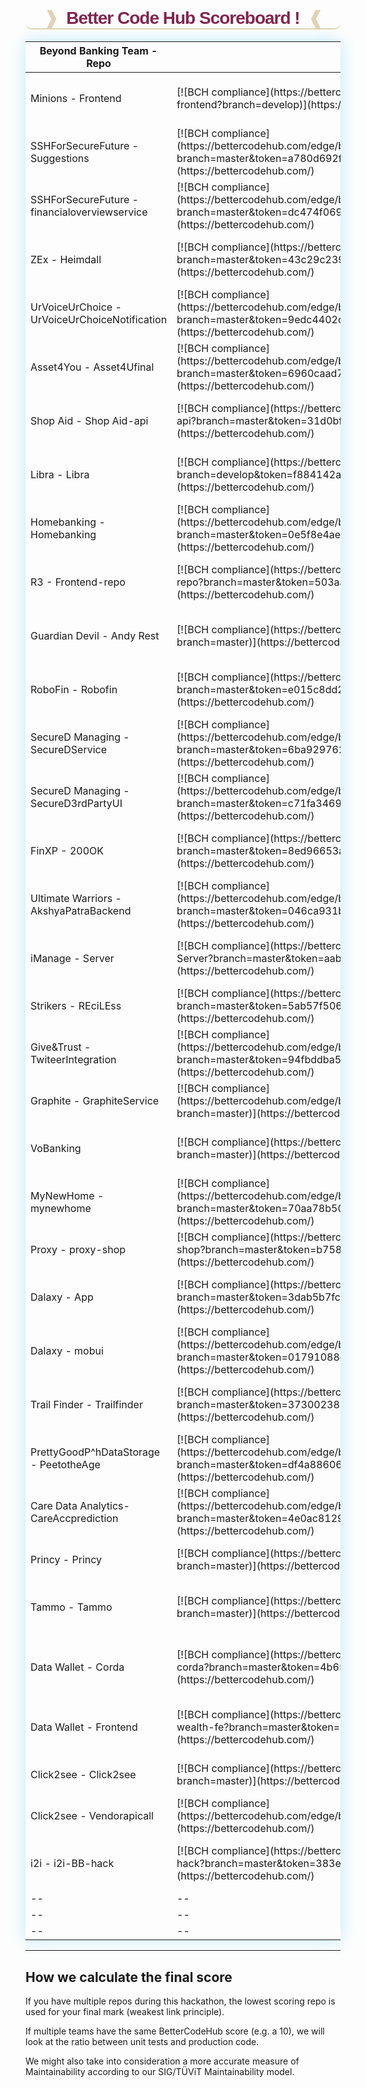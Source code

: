 <h1 id="scoreboardtitle" style="font-weight: bolder;
    text-align: center;
    border-bottom: #d8c69ec7;
    border-bottom-width: 2px;
    border-bottom-left-radius: 10px;
    border-bottom-style: solid;
    border-bottom-right-radius: 10px;
    font-family: sans-serif;
    letter-spacing: -1px;
    color: #82254e;"><span style="color:#d8c69ec7">&#10097;</span>&nbsp; Better Code Hub Scoreboard ! &nbsp;<span style="color:#d8c69ec7">&#10096;</span></h1>

<table style="box-shadow:0px 0px 25px #bdeafb;">
<colgroup>
<col width="30%" />
<col width="20%" />
<col width="30%" />
<col width="20%" />
</colgroup>
<thead>
<tr class="header">
<th>Beyond Banking Team - Repo</th>
<th>BCH Score</th>
<th>Beyond Banking Team - Repo</th>
<th>BCHub Score</th>
</tr>
</thead>
<tbody>
<tr> 
    
<tr>
<td markdown="span">Minions - Frontend</td>
<td markdown="span">[![BCH compliance](https://bettercodehub.com/edge/badge/BeyondBankingDays/minions-frontend?branch=develop)](https://bettercodehub.com/)</td>
<td markdown="span">Minions - Minions API</td>
<td markdown="span">[![BCH compliance](https://bettercodehub.com/edge/badge/BeyondBankingDays/minions-api?branch=master&token=20e36171d03414886e056990ad6633692f1469ea)](https://bettercodehub.com/)</td>
</tr>

<td markdown="span">SSHForSecureFuture - Suggestions</td>
<td markdown="span">[![BCH compliance](https://bettercodehub.com/edge/badge/BeyondBankingDays/suggestions?branch=master&token=a780d692fa26a55d4dd718dd3aa26a0e18bef85a)](https://bettercodehub.com/)</td>

<td markdown="span">SSHForSecureFuture - Flightoffers</td>
<td markdown="span">[![BCH compliance](https://bettercodehub.com/edge/badge/BeyondBankingDays/flightoffers?branch=master&token=d97c7207447e2c2cd575ee361c71f476b4b850c3)](https://bettercodehub.com/)</td>
</tr>

<tr>
<td markdown="span">SSHForSecureFuture - financialoverviewservice</td>
<td markdown="span">[![BCH compliance](https://bettercodehub.com/edge/badge/BeyondBankingDays/financialoverviewservice?branch=master&token=dc474f0692cde4e8f907a3081acaabf5d3f66ad1)](https://bettercodehub.com/)</td>

<td markdown="span">Guardian Angel - guardianAngel</td>
<td markdown="span">[![BCH compliance](https://bettercodehub.com/edge/badge/shaswatamukherjee/guardianAngel?branch=master)](https://bettercodehub.com/)</td>
</tr>


<tr>
<td markdown="span">ZEx - Heimdall</td>
<td markdown="span">[![BCH compliance](https://bettercodehub.com/edge/badge/BeyondBankingDays/Heimdall?branch=master&token=43c29c2397b91b9eeeb44696b48606631376fe66)](https://bettercodehub.com/)</td>

<td markdown="span">ZEx - Yggdrasil</td>
<td markdown="span">[![BCH compliance](https://bettercodehub.com/edge/badge/BeyondBankingDays/Yggdrasil?branch=master&token=ee8dfe7790145bb38ffce5bd7d02ba071c8997f3)](https://bettercodehub.com/)</td>
</tr>

<tr>
<td markdown="span">UrVoiceUrChoice - UrVoiceUrChoiceNotification</td>
<td markdown="span">[![BCH compliance](https://bettercodehub.com/edge/badge/BeyondBankingDays/UrVoiceUrChoiceNotification?branch=master&token=9edc4402c12b03bbee355780579a7f8f8bb6ac3b)](https://bettercodehub.com/)</td>

<td markdown="span">UrVoiceUrChoice - UrVoiceUrChoiceServer</td>
<td markdown="span">[![BCH compliance](https://bettercodehub.com/edge/badge/BeyondBankingDays/UrVoiceUrChoiceServer?branch=master&token=9163a7084315198141032b975ece6e1f5228d34f)](https://bettercodehub.com/)</td>
</tr>

<tr>
<td markdown="span">Asset4You - Asset4Ufinal</td>
<td markdown="span">[![BCH compliance](https://bettercodehub.com/edge/badge/BeyondBankingDays/asset4ufinal?branch=master&token=6960caad7761b014ac0e88edf43e24ef0f77e0d8)](https://bettercodehub.com/)</td>

<td markdown="span">--</td>
<td markdown="span">--</td>
</tr>

<tr>
<td markdown="span">Shop Aid - Shop Aid-api</td>
<td markdown="span">[![BCH compliance](https://bettercodehub.com/edge/badge/BeyondBankingDays/shopaid-api?branch=master&token=31d0bf103996009033c69dc24e7fd5a6ee458869)](https://bettercodehub.com/)</td>

<td markdown="span">Pay it off - Kick</td>
<td markdown="span">[![BCH compliance](https://bettercodehub.com/edge/badge/BeyondBankingDays/Kick?branch=master&token=19180af74f4292eb06acbf1dbbc1a167864d828f)](https://bettercodehub.com/)</td>
</tr>


<tr>
<td markdown="span">Libra - Libra </td>
<td markdown="span">[![BCH compliance](https://bettercodehub.com/edge/badge/BeyondBankingDays/Libra?branch=develop&token=f884142a47a0010b99785e7b7b7279b833e27682)](https://bettercodehub.com/)</td>

<td markdown="span">Vault - vault_data_privacy</td>
<td markdown="span">[![BCH compliance](https://bettercodehub.com/edge/badge/BeyondBankingDays/vault_data_privacy?branch=master&token=731ea73f858c41f7484f9a9e700dbfc642ee4952)](https://bettercodehub.com/)</td>
</tr>

<tr>
<td markdown="span">Homebanking - Homebanking</td>
<td markdown="span">[![BCH compliance](https://bettercodehub.com/edge/badge/BeyondBankingDays/HomeBanking?branch=master&token=0e5f8e4ae8973d1c518ea95682769b23dd6b4ae3)](https://bettercodehub.com/)</td>

<td markdown="span">Propo - Propo</td>
<td markdown="span">[![BCH compliance](https://bettercodehub.com/edge/badge/BeyondBankingDays/propo?branch=master&token=aff3051c488c55ad6f7d20a3c0555c9889c8688a)](https://bettercodehub.com/)</td>
</tr>

<tr>
<td markdown="span">R3 - Frontend-repo</td>
<td markdown="span">[![BCH compliance](https://bettercodehub.com/edge/badge/BeyondBankingDays/frontend-repo?branch=master&token=503aa6e37515bac2ea561d6f45d0f3cbe2b00686)](https://bettercodehub.com/)</td>

<td markdown="span">R3 - Back end api</td>
<td markdown="span">[![BCH compliance](https://bettercodehub.com/edge/badge/BeyondBankingDays/backend-api-repo?branch=master&token=34f14509e447d8cc1386650df64c1d17b45f65af)](https://bettercodehub.com/)</td>
</tr> 


<tr>
<td markdown="span">Guardian Devil - Andy Rest</td>
<td markdown="span">[![BCH compliance](https://bettercodehub.com/edge/badge/BeyondBankingDays/andy-rest?branch=master)](https://bettercodehub.com/)</td>

<td markdown="span">Guardian Devel - Andy Py</td>
<td markdown="span">[![BCH compliance](https://bettercodehub.com/edge/badge/BeyondBankingDays/andy-py?branch=master&token=86e7f73393dabb9cd3ef491dc514ce1669f4b5ff)](https://bettercodehub.com/)</td>
</tr>

<tr>
<td markdown="span">RoboFin - Robofin</td>
<td markdown="span">[![BCH compliance](https://bettercodehub.com/edge/badge/BeyondBankingDays/robofin?branch=master&token=e015c8dd23f8267b2b5691746e71f4e580cbe4fa)](https://bettercodehub.com/)</td>

<td markdown="span">LetsSeedTheReuse - LetsSeedTheReuse</td>
<td markdown="span">[![BCH compliance](https://bettercodehub.com/edge/badge/BeyondBankingDays/LetsSeedTheReuse?branch=master&token=785be1519a0755354430fcee8ea46929263a7044)](https://bettercodehub.com/)</td>
</tr>

<tr>
<td markdown="span">SecureD Managing - SecureDService</td>
<td markdown="span">[![BCH compliance](https://bettercodehub.com/edge/badge/BeyondBankingDays/SecureDService?branch=master&token=6ba9297627141fadb44d510c3b172c21bd8e7dc6)](https://bettercodehub.com/)</td>

<td markdown="span">SecureD Managing - SecureDApp</td>
<td markdown="span">[![BCH compliance](https://bettercodehub.com/edge/badge/BeyondBankingDays/SecureDApp?branch=master&token=9f1cb94f31e3d497e4904d42463cc6c391193e64)](https://bettercodehub.com/)</td>
</tr>

<tr>
<td markdown="span">SecureD Managing - SecureD3rdPartyUI</td>
<td markdown="span">[![BCH compliance](https://bettercodehub.com/edge/badge/BeyondBankingDays/SecureD3rdPartyUI?branch=master&token=c71fa34693f2831940c749177dcf4d0db01f6476)](https://bettercodehub.com/)</td>

<td markdown="span">SecureD Managing - SecureWeb</td>
<td markdown="span">[![BCH compliance](https://bettercodehub.com/edge/badge/BeyondBankingDays/secureweb?branch=master&token=bc819e4deba41b9e48836aed5072e68617efc2c8)](https://bettercodehub.com/)</td>
</tr>

<tr>
<td markdown="span">FinXP - 200OK</td>
<td markdown="span">[![BCH compliance](https://bettercodehub.com/edge/badge/BeyondBankingDays/200OK?branch=master&token=8ed96653a8bfad6c296f725179c1946cb064b439)](https://bettercodehub.com/)</td>

<td markdown="span">FWD.pay2018 - FW.pay</td>
<td markdown="span">[![BCH compliance](https://bettercodehub.com/edge/badge/BeyondBankingDays/Fwd.Pay?branch=master&token=eaf9fde536ca609f8a42adeda82c4527f1959375)](https://bettercodehub.com/)</td>
</tr>

<tr>
<td markdown="span">Ultimate Warriors - AkshyaPatraBackend</td>
<td markdown="span">[![BCH compliance](https://bettercodehub.com/edge/badge/BeyondBankingDays/akshyaPatraBackend?branch=master&token=046ca931b9df0961549a1bb81683b508f2e8d8fb)](https://bettercodehub.com/)</td>

<td markdown="span">Ultimate Warriors - AkshyaPatra</td>
<td markdown="span">[![BCH compliance](https://bettercodehub.com/edge/badge/BeyondBankingDays/AkshayaPatra?branch=master&token=141ebbf026497fa096de547c0dff543de57ed91d)](https://bettercodehub.com/)</td>
</tr>

<tr>
<td markdown="span">iManage - Server</td>
<td markdown="span">[![BCH compliance](https://bettercodehub.com/edge/badge/BeyondBankingDays/iManage-Server?branch=master&token=aabd4d796fa784ade34487c63958c26f6b281687)](https://bettercodehub.com/)</td>

<td markdown="span">iManage - Client</td>
<td markdown="span">[![BCH compliance](https://bettercodehub.com/edge/badge/BeyondBankingDays/iManage-Client?branch=master&token=f43b4d6e25330c3d0425d39f7b106d03344635b9)](https://bettercodehub.com/)</td>
</tr>

<tr>
<td markdown="span">Strikers - REciLEss</td>
<td markdown="span">[![BCH compliance](https://bettercodehub.com/edge/badge/BeyondBankingDays/REciLEss?branch=master&token=5ab57f50616ed6326ef35f9d4e69434dabb57cb9)](https://bettercodehub.com/) </td>

<td markdown="span">Deloitte - deloiiteblockchain</td>
<td markdown="span">[![BCH compliance](https://bettercodehub.com/edge/badge/BeyondBankingDays/deloiiteblockchain?branch=master)](https://bettercodehub.com/)</td>
</tr>


<tr>
<td markdown="span">Give&Trust - TwiteerIntegration</td>
<td markdown="span">[![BCH compliance](https://bettercodehub.com/edge/badge/BeyondBankingDays/GiveAndTrustTwiteerIntegration?branch=master&token=94fbddba56d16b0efd0bfc90382caec23b2c3812)](https://bettercodehub.com/)</td>
<td markdown="span"> - </td>
<td markdown="span"> - </td>
</tr>

<tr>
<td markdown="span">Graphite - GraphiteService</td>
<td markdown="span">[![BCH compliance](https://bettercodehub.com/edge/badge/BeyondBankingDays/GraphiteService?branch=master)](https://bettercodehub.com/)</td>

<td markdown="span">ConnectMortgages - ConnectMortgages</td>
<td markdown="span">[![BCH compliance](https://bettercodehub.com/edge/badge/BeyondBankingDays/ConnectMortgages?branch=master)](https://bettercodehub.com/)</td>
</tr>

<tr>
<td markdown="span">VoBanking</td>
<td markdown="span">[![BCH compliance](https://bettercodehub.com/edge/badge/BeyondBankingDays/VoBanking?branch=master)](https://bettercodehub.com/)</td>
    
<td markdown="span">Save the Pandas - SaveThePandas</td>
<td markdown="span">[![BCH compliance](https://bettercodehub.com/edge/badge/BeyondBankingDays/save-the-pandas?branch=master&token=364fba2bbc19077589604d0edf4ef318b6a097f4)](https://bettercodehub.com/)</td>
</tr>

<tr>
<td markdown="span">MyNewHome - mynewhome</td>
<td markdown="span">[![BCH compliance](https://bettercodehub.com/edge/badge/BeyondBankingDays/mynewhome?branch=master&token=70aa78b508094b911ac8e5b5ddd9cfbca957f6a7)](https://bettercodehub.com/)</td>

<td markdown="span">MyNewHome - frontend</td>
<td markdown="span">[![BCH compliance](https://bettercodehub.com/edge/badge/BeyondBankingDays/my-new-home-frontend?branch=master)](https://bettercodehub.com/)</td>
</tr>

<tr>
<td markdown="span">Proxy - proxy-shop</td>
<td markdown="span">[![BCH compliance](https://bettercodehub.com/edge/badge/BeyondBankingDays/proxy-shop?branch=master&token=b758b3621530410e211fba9a94fbe06202bd5ba8)](https://bettercodehub.com/)</td>

<td markdown="span">Baas - 2018-e-team-02</td>
<td markdown="span">[![BCH compliance](https://bettercodehub.com/edge/badge/BeyondBankingDays/2018-e-team-02?branch=master)](https://bettercodehub.com/)</td>
</tr>

<tr>
<td markdown="span">Dalaxy - App</td>
<td markdown="span">[![BCH compliance](https://bettercodehub.com/edge/badge/BeyondBankingDays/dalaxyapp?branch=master&token=3dab5b7fc6d54da09c536229e8e02cdac1161a9a)](https://bettercodehub.com/)</td>

<td markdown="span">Dalaxy - Consentmgmt</td>
<td markdown="span">[![BCH compliance](https://bettercodehub.com/edge/badge/BeyondBankingDays/dalaxyconsentmgmt?branch=master&token=a150973f84d4479cbd738e731f8345d207ae3b89)](https://bettercodehub.com/)</td>
</tr>

<tr>
<td markdown="span">Dalaxy - mobui</td>
<td markdown="span">[![BCH compliance](https://bettercodehub.com/edge/badge/BeyondBankingDays/dalaxymobui?branch=master&token=01791088da92fb4b8d20b106d9f877855dc80a5b)](https://bettercodehub.com/)</td>

<td markdown="span">Dalaxy - webui</td>
<td markdown="span">[![BCH compliance](https://bettercodehub.com/edge/badge/BeyondBankingDays/dalaxywebui?branch=master&token=5e5c624a2f4823ae1609e3213cc4e2a7b1550c0f)](https://bettercodehub.com/)</td>
</tr>



<tr>
<td markdown="span">Trail Finder - Trailfinder</td>
<td markdown="span">[![BCH compliance](https://bettercodehub.com/edge/badge/BeyondBankingDays/trailfinder?branch=master&token=373002389b10880703147646af8d34fca5f8373f)](https://bettercodehub.com/)</td>

<td markdown="span">Trail Finder - TrailFinderUi</td>
<td markdown="span">[![BCH compliance](https://bettercodehub.com/edge/badge/BeyondBankingDays/TrailFinderUI?branch=master&token=4f971dd441f58dc6bef9e54dbd746991a8771b4d)](https://bettercodehub.com/)</td>
</tr>

<tr>
<td markdown="span">PrettyGoodP^hDataStorage - PeetotheAge</td>
<td markdown="span">[![BCH compliance](https://bettercodehub.com/edge/badge/BeyondBankingDays/PeetotheAge?branch=master&token=df4a886064de8d86c3e743b2762677ef7b2ca03b)](https://bettercodehub.com/)</td>

<td markdown="span">Data Exchange - Data Exchange</td>
<td markdown="span">[![BCH compliance](https://bettercodehub.com/edge/badge/BeyondBankingDays/DataExchange2018?branch=master&token=4c972084511b0823ecb35792463a669444b59ef9)](https://bettercodehub.com/)</td>
</tr>


<tr>
<td markdown="span">Care Data Analytics- CareAccprediction</td>
<td markdown="span">[![BCH compliance](https://bettercodehub.com/edge/badge/BeyondBankingDays/CareAccprediction?branch=master&token=4e0ac8129eb1fdd07264434205e250c624acc893)](https://bettercodehub.com/)</td>

<td markdown="span">Care Data Analytics- care app</td>
<td markdown="span">[![BCH compliance](https://bettercodehub.com/edge/badge/BeyondBankingDays/careApp?branch=master&token=be33a29af523aec648466c76614ac4f36aca2f92)](https://bettercodehub.com/)</td>
</tr>


<tr>
<td markdown="span">Princy - Princy</td>
<td markdown="span">[![BCH compliance](https://bettercodehub.com/edge/badge/BeyondBankingDays/Princy?branch=master)](https://bettercodehub.com/)</td>

<td markdown="span">Breaking Shackles</td>
<td markdown="span">[![BCH compliance](https://bettercodehub.com/edge/badge/BeyondBankingDays/Breaking_shackles?branch=master)](https://bettercodehub.com/)</td>
</tr>


<tr>
<td markdown="span">Tammo - Tammo</td>
<td markdown="span">[![BCH compliance](https://bettercodehub.com/edge/badge/BeyondBankingDays/TAMMO?branch=master)](https://bettercodehub.com/)</td>

<td markdown="span">The Game Changer - GreenChange</td>
<td markdown="span">[![BCH compliance](https://bettercodehub.com/edge/badge/BeyondBankingDays/greenchange?branch=master&token=eb77a65eb3660ec0329a6d30304351dc0f9de911)](https://bettercodehub.com/)</td>
</tr>


<tr>
<td markdown="span">Data Wallet - Corda</td>
<td markdown="span">[![BCH compliance](https://bettercodehub.com/edge/badge/BeyondBankingDays/data-wallet-corda?branch=master&token=4b651715bb257074583fdd822503142307e15b83)](https://bettercodehub.com/)</td>

<td markdown="span"> Data Wallet - SP Api </td>
<td markdown="span">[![BCH compliance](https://bettercodehub.com/edge/badge/BeyondBankingDays/data-wallet-springboot-api?branch=master&token=39a47e9c865db19a2ecdbded41143c93e6ade1e2)](https://bettercodehub.com/) </td>
</tr>

<tr>
<td markdown="span">Data Wallet - Frontend</td>
<td markdown="span">[![BCH compliance](https://bettercodehub.com/edge/badge/BeyondBankingDays/data-wallet-wealth-fe?branch=master&token=ef117e5a8689c560ebdfcac3b0652063b364c81b)](https://bettercodehub.com/)</td>

<td markdown="span">Funding force- FundingForce</td>
<td markdown="span">[![BCH compliance](https://bettercodehub.com/edge/badge/BeyondBankingDays/FundingForce?branch=master&token=89a81aabd279ed39d2fd225ceb6014c4920a0f3a)](https://bettercodehub.com/)</td>
</tr>

<tr>
<td markdown="span">Click2see - Click2see</td>
<td markdown="span">[![BCH compliance](https://bettercodehub.com/edge/badge/BeyondBankingDays/clicktosee?branch=master)](https://bettercodehub.com/)</td>

<td markdown="span">Click2see - FrontEnd</td>
<td markdown="span">[![BCH compliance](https://bettercodehub.com/edge/badge/BeyondBankingDays/click2seeFrontEnd?branch=master)](https://bettercodehub.com/)</td>
</tr>


<tr>
<td markdown="span">Click2see - Vendorapicall</td>
<td markdown="span">[![BCH compliance](https://bettercodehub.com/edge/badge/BeyondBankingDays/VendorAPICall?branch=master)](https://bettercodehub.com/)</td>
    
<td markdown="span">--</td>
<td markdown="span">--</td>
</tr>

<tr>
<td markdown="span">i2i - i2i-BB-hack</td>
<td markdown="span">[![BCH compliance](https://bettercodehub.com/edge/badge/BeyondBankingDays/i2i-BB-hack?branch=master&token=383ed7ffc67df307b67eff9f7529a893e261880a)](https://bettercodehub.com/)</td>

<td markdown="span">2018-H-TEAM-0</td>
<td markdown="span">[![BCH compliance](https://bettercodehub.com/edge/badge/BeyondBankingDays/2018-H-TEAM-07-PART02?branch=master&token=9cb24f98975d167847bcc193cf374672505a9935)](https://bettercodehub.com/)</td>
</tr>

<tr>
<td markdown="span">--</td>
<td markdown="span">--</td>
<td markdown="span">--</td>
<td markdown="span">--</td>
</tr>


<tr>
<td markdown="span">--</td>
<td markdown="span">--</td>
<td markdown="span">--</td>
<td markdown="span">--</td>
</tr>


<tr>
<td markdown="span">--</td>
<td markdown="span">--</td>
<td markdown="span">--</td>
<td markdown="span">--</td>
</tr>

</tbody>
</table>

<hr>

<h2>How we calculate the final score</h2>

If you have multiple repos during this hackathon, the lowest scoring repo is used for your final mark (weakest link principle).

If multiple teams have the same BetterCodeHub score (e.g. a 10), we will look at the ratio between unit tests and production code. 

We might also take into consideration a more accurate measure of Maintainability according to our SIG/TÜViT Maintainability model.
